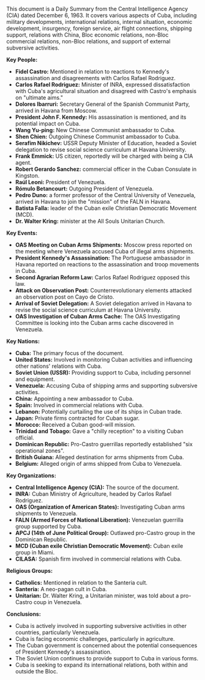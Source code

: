 This document is a Daily Summary from the Central Intelligence Agency (CIA) dated December 6, 1963. It covers various aspects of Cuba, including military developments, international relations, internal situation, economic development, insurgency, foreign service, air flight connections, shipping support, relations with China, Bloc economic relations, non-Bloc commercial relations, non-Bloc relations, and support of external subversive activities.

**Key People:**

*   **Fidel Castro:** Mentioned in relation to reactions to Kennedy's assassination and disagreements with Carlos Rafael Rodriguez.
*   **Carlos Rafael Rodriguez:** Minister of INRA, expressed dissatisfaction with Cuba's agricultural situation and disagreed with Castro's emphasis on "ultimate aims."
*   **Dolores Ibarruri:** Secretary General of the Spanish Communist Party, arrived in Havana from Moscow.
*   **President John F. Kennedy:** His assassination is mentioned, and its potential impact on Cuba.
*   **Wang Yu-ping:** New Chinese Communist ambassador to Cuba.
*   **Shen Chien:** Outgoing Chinese Communist ambassador to Cuba.
*   **Serafim Nikichev:** USSR Deputy Minister of Education, headed a Soviet delegation to revise social science curriculum at Havana University.
*   **Frank Emmick:** US citizen, reportedly will be charged with being a CIA agent.
*   **Robert Gerardo Sanchez:** commercial officer in the Cuban Consulate in Kingston.
*   **Raúl Leoni:** President of Venezuela.
*   **Rómulo Betancourt:** Outgoing President of Venezuela.
*   **Pedro Duno:** a former professor of the Central University of Venezuela, arrived in Havana to join the "mission" of the FALN in Havana.
*   **Batista Falla:** leader of the Cuban exile Christian Democratic Movement (MCD).
*   **Dr. Walter Kring:** minister at the All Souls Unitarian Church.

**Key Events:**

*   **OAS Meeting on Cuban Arms Shipments:** Moscow press reported on the meeting where Venezuela accused Cuba of illegal arms shipments.
*   **President Kennedy's Assassination:** The Portuguese ambassador in Havana reported on reactions to the assassination and troop movements in Cuba.
*   **Second Agrarian Reform Law:** Carlos Rafael Rodriguez opposed this law.
*   **Attack on Observation Post:** Counterrevolutionary elements attacked an observation post on Cayo de Cristo.
*   **Arrival of Soviet Delegation:** A Soviet delegation arrived in Havana to revise the social science curriculum at Havana University.
*   **OAS Investigation of Cuban Arms Cache:** The OAS Investigating Committee is looking into the Cuban arms cache discovered in Venezuela.

**Key Nations:**

*   **Cuba:** The primary focus of the document.
*   **United States:** Involved in monitoring Cuban activities and influencing other nations' relations with Cuba.
*   **Soviet Union (USSR):** Providing support to Cuba, including personnel and equipment.
*   **Venezuela:** Accusing Cuba of shipping arms and supporting subversive activities.
*   **China:** Appointing a new ambassador to Cuba.
*   **Spain:** Involved in commercial relations with Cuba.
*   **Lebanon:** Potentially curtailing the use of its ships in Cuban trade.
*   **Japan:** Private firms contracted for Cuban sugar.
*   **Morocco:** Received a Cuban good-will mission.
*   **Trinidad and Tobago:** Gave a "chilly reception" to a visiting Cuban official.
*   **Dominican Republic:** Pro-Castro guerrillas reportedly established "six operational zones".
*   **British Guiana:** Alleged destination for arms shipments from Cuba.
*   **Belgium:** Alleged origin of arms shipped from Cuba to Venezuela.

**Key Organizations:**

*   **Central Intelligence Agency (CIA):** The source of the document.
*   **INRA:** Cuban Ministry of Agriculture, headed by Carlos Rafael Rodriguez.
*   **OAS (Organization of American States):** Investigating Cuban arms shipments to Venezuela.
*   **FALN (Armed Forces of National Liberation):** Venezuelan guerrilla group supported by Cuba.
*   **APCJ (14th of June Political Group):** Outlawed pro-Castro group in the Dominican Republic.
*   **MCD (Cuban exile Christian Democratic Movement):** Cuban exile group in Miami.
*   **CILASA:** Spanish firm involved in commercial relations with Cuba.

**Religious Groups:**

*   **Catholics:** Mentioned in relation to the Santeria cult.
*   **Santeria:** A neo-pagan cult in Cuba.
*   **Unitarian:** Dr. Walter Kring, a Unitarian minister, was told about a pro-Castro coup in Venezuela.

**Conclusions:**

*   Cuba is actively involved in supporting subversive activities in other countries, particularly Venezuela.
*   Cuba is facing economic challenges, particularly in agriculture.
*   The Cuban government is concerned about the potential consequences of President Kennedy's assassination.
*   The Soviet Union continues to provide support to Cuba in various forms.
*   Cuba is seeking to expand its international relations, both within and outside the Bloc.
